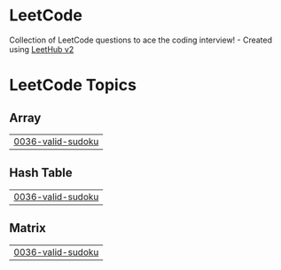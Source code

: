 # LeetCode
Collection of LeetCode questions to ace the coding interview! - Created using [LeetHub v2](https://github.com/arunbhardwaj/LeetHub-2.0)

<!---LeetCode Topics Start-->
# LeetCode Topics
## Array
|  |
| ------- |
| [0036-valid-sudoku](https://github.com/thecloer/LeetCode/tree/master/0036-valid-sudoku) |
## Hash Table
|  |
| ------- |
| [0036-valid-sudoku](https://github.com/thecloer/LeetCode/tree/master/0036-valid-sudoku) |
## Matrix
|  |
| ------- |
| [0036-valid-sudoku](https://github.com/thecloer/LeetCode/tree/master/0036-valid-sudoku) |
<!---LeetCode Topics End-->